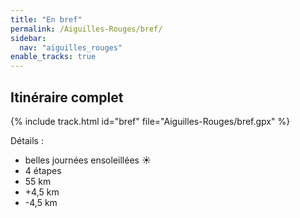 ```yaml
---
title: "En bref"
permalink: /Aiguilles-Rouges/bref/
sidebar:
  nav: "aiguilles_rouges"
enable_tracks: true
---
```


## Itinéraire complet

{% include track.html id="bref" file="Aiguilles-Rouges/bref.gpx" %}

Détails :
* belles journées ensoleillées :sunny:
* 4 étapes
* 55 km
* +4,5 km
* -4,5 km
